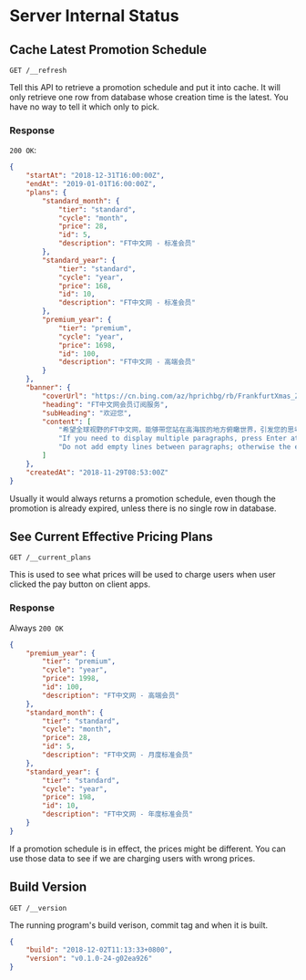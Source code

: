 # Server Internal Status

## Cache Latest Promotion Schedule

    GET /__refresh

Tell this API to retrieve a promotion schedule and put it into cache. It will only retrieve one row from database whose creation time is the latest. You have no way to tell it which only to pick.

### Response

`200 OK`:
```json
{
    "startAt": "2018-12-31T16:00:00Z",
    "endAt": "2019-01-01T16:00:00Z",
    "plans": {
        "standard_month": {
            "tier": "standard",
            "cycle": "month",
            "price": 28,
            "id": 5,
            "description": "FT中文网 - 标准会员"
        },
        "standard_year": {
            "tier": "standard",
            "cycle": "year",
            "price": 168,
            "id": 10,
            "description": "FT中文网 - 标准会员"
        },
        "premium_year": {
            "tier": "premium",
            "cycle": "year",
            "price": 1698,
            "id": 100,
            "description": "FT中文网 - 高端会员"
        }
    },
    "banner": {
        "coverUrl": "https://cn.bing.com/az/hprichbg/rb/FrankfurtXmas_ZH-CN9289866662_1920x1080.jpg",
        "heading": "FT中文网会员订阅服务",
        "subHeading": "欢迎您",
        "content": [
            "希望全球视野的FT中文网，能够带您站在高海拔的地方俯瞰世界，引发您的思考，从不同的角度看到不一样的事物，见他人之未见！",
            "If you need to display multiple paragraphs, press Enter at the end of each paragraph.",
            "Do not add empty lines between paragraphs; otherwise the empty paragraph will also be displayed."
        ]
    },
    "createdAt": "2018-11-29T08:53:00Z"
}
```

Usually it would always returns a promotion schedule, even though the promotion is already expired, unless there is no single row in database.

## See Current Effective Pricing Plans

    GET /__current_plans

This is used to see what prices will be used to charge users when user clicked the pay button on client apps.

### Response

Always `200 OK`
```json
{
    "premium_year": {
        "tier": "premium",
        "cycle": "year",
        "price": 1998,
        "id": 100,
        "description": "FT中文网 - 高端会员"
    },
    "standard_month": {
        "tier": "standard",
        "cycle": "month",
        "price": 28,
        "id": 5,
        "description": "FT中文网 - 月度标准会员"
    },
    "standard_year": {
        "tier": "standard",
        "cycle": "year",
        "price": 198,
        "id": 10,
        "description": "FT中文网 - 年度标准会员"
    }
}
```

If a promotion schedule is in effect, the prices might be different. You can use those data to see if we are charging users with wrong prices.

## Build Version

    GET /__version

The running program's build verison, commit tag and when it is built.

```json
{
    "build": "2018-12-02T11:13:33+0800",
    "version": "v0.1.0-24-g02ea926"
}
```